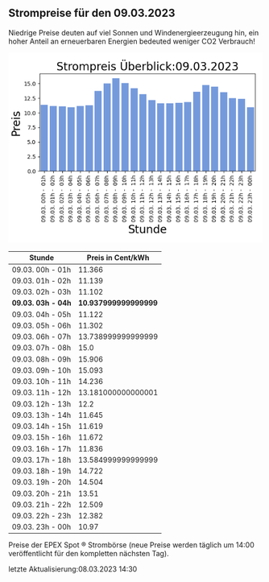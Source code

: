 
## Strompreise für den 09.03.2023

Niedrige Preise deuten auf viel Sonnen und Windenergieerzeugung hin, ein hoher Anteil an erneuerbaren Energien bedeuted weniger CO2 Verbrauch!

![Strompreis übersicht](imgs/strompreis_uebersicht.png)

| Stunde | Preis in Cent/kWh |
|---|---|
| 09.03. 00h -  01h | 11.366 | 
| 09.03. 01h -  02h | 11.139 | 
| 09.03. 02h -  03h | 11.102 | 
| **09.03. 03h -  04h** | **10.937999999999999** | 
| 09.03. 04h -  05h | 11.122 | 
| 09.03. 05h -  06h | 11.302 | 
| 09.03. 06h -  07h | 13.738999999999999 | 
| 09.03. 07h -  08h | 15.0 | 
| 09.03. 08h -  09h | 15.906 | 
| 09.03. 09h -  10h | 15.093 | 
| 09.03. 10h -  11h | 14.236 | 
| 09.03. 11h -  12h | 13.181000000000001 | 
| 09.03. 12h -  13h | 12.2 | 
| 09.03. 13h -  14h | 11.645 | 
| 09.03. 14h -  15h | 11.619 | 
| 09.03. 15h -  16h | 11.672 | 
| 09.03. 16h -  17h | 11.836 | 
| 09.03. 17h -  18h | 13.584999999999999 | 
| 09.03. 18h -  19h | 14.722 | 
| 09.03. 19h -  20h | 14.504 | 
| 09.03. 20h -  21h | 13.51 | 
| 09.03. 21h -  22h | 12.509 | 
| 09.03. 22h -  23h | 12.382 | 
| 09.03. 23h -  00h | 10.97 | 

Preise der EPEX Spot ® Strombörse (neue Preise werden täglich um 14:00 veröffentlicht für den kompletten nächsten Tag).

letzte Aktualisierung:08.03.2023 14:30
